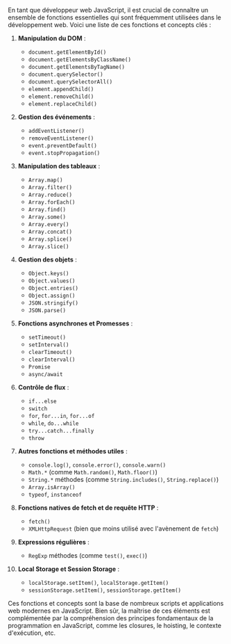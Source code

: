 En tant que développeur web JavaScript, il est crucial de connaître un ensemble de fonctions essentielles qui sont fréquemment utilisées dans le développement web. Voici une liste de ces fonctions et concepts clés :

1. **Manipulation du DOM** :
   - `document.getElementById()`
   - `document.getElementsByClassName()`
   - `document.getElementsByTagName()`
   - `document.querySelector()`
   - `document.querySelectorAll()`
   - `element.appendChild()`
   - `element.removeChild()`
   - `element.replaceChild()`

2. **Gestion des événements** :
   - `addEventListener()`
   - `removeEventListener()`
   - `event.preventDefault()`
   - `event.stopPropagation()`

3. **Manipulation des tableaux** :
   - `Array.map()`
   - `Array.filter()`
   - `Array.reduce()`
   - `Array.forEach()`
   - `Array.find()`
   - `Array.some()`
   - `Array.every()`
   - `Array.concat()`
   - `Array.splice()`
   - `Array.slice()`

4. **Gestion des objets** :
   - `Object.keys()`
   - `Object.values()`
   - `Object.entries()`
   - `Object.assign()`
   - `JSON.stringify()`
   - `JSON.parse()`

5. **Fonctions asynchrones et Promesses** :
   - `setTimeout()`
   - `setInterval()`
   - `clearTimeout()`
   - `clearInterval()`
   - `Promise`
   - `async/await`

6. **Contrôle de flux** :
   - `if...else`
   - `switch`
   - `for`, `for...in`, `for...of`
   - `while`, `do...while`
   - `try...catch...finally`
   - `throw`

7. **Autres fonctions et méthodes utiles** :
   - `console.log()`, `console.error()`, `console.warn()`
   - `Math.*` (comme `Math.random()`, `Math.floor()`)
   - `String.*` méthodes (comme `String.includes()`, `String.replace()`)
   - `Array.isArray()`
   - `typeof`, `instanceof`

8. **Fonctions natives de fetch et de requête HTTP** :
   - `fetch()`
   - `XMLHttpRequest` (bien que moins utilisé avec l'avènement de `fetch`)

9. **Expressions régulières** :
   - `RegExp` méthodes (comme `test()`, `exec()`)

10. **Local Storage et Session Storage** :
    - `localStorage.setItem()`, `localStorage.getItem()`
    - `sessionStorage.setItem()`, `sessionStorage.getItem()`

Ces fonctions et concepts sont la base de nombreux scripts et applications web modernes en JavaScript. Bien sûr, la maîtrise de ces éléments est complémentée par la compréhension des principes fondamentaux de la programmation en JavaScript, comme les closures, le hoisting, le contexte d'exécution, etc.